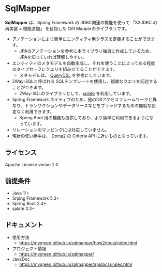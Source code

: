 # SqlMapper

**SqlMapper** は、Spring Framework の JDBC関連の機能を使って 「S2JDBC の再実装 + 機能追加」 を目指した O/R Mapperのライブラリです。

- アノテーションにより簡単にエンティティ用クラスを定義することができます。
  - JPAのアノテーションを参考に本ライブラリ独自に作成しているため、JPAを知っていれば理解しやすい。
- エンティティのメタモデルを自動生成し、それを使うことによってある程度のタイプセーフにクエリを組み立てることができます。
  - メタモデルは、 [QueryDSL](http://www.querydsl.com/) を参考にしています。
- 2Way-SQLと呼ばれる SQLテンプレートを使用し、複雑なクエリを記述することができます。
  - 2Way-SQLのライブラリとして、[splate](https://mygreen.github.io/splate/) を利用しています。
- Spring Framework ネイティブのため、他のDBアクセスフレームワークと異なり、トランザクションやデータソースなどをブリッジするための無駄な設定なく利用できます。
  - Spring Boot 用の機能も提供しており、より簡単に利用できるようになっています。
- リレーションのマッピングには対応していません。
- 現状の使い勝手は、 [Doma2](https://doma.readthedocs.io/en/latest/) の Criteria API に近いものとなっています。

## ライセンス

Apache License verion 2.0

## 前提条件

- Java 11+
- Srping Framework 5.3+
- Spring Boot 2.4+
- splate 0.3+

## ドキュメント

- 使用方法
  - https://mygreen.github.io/sqlmapper/how2docs/index.html
- プロジェクト情報
  - https://mygreen.github.io/sqlmapper/
- JavaDoc
  - https://mygreen.github.io/sqlmapper/apidocs/index.html




